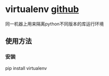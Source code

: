 # virtualenv [github](https://github.com/pypa/virtualenv)
  同一机器上用来隔离python不同版本的库运行环境
  

## 使用方法
### 安装
  pip install virtualenv
